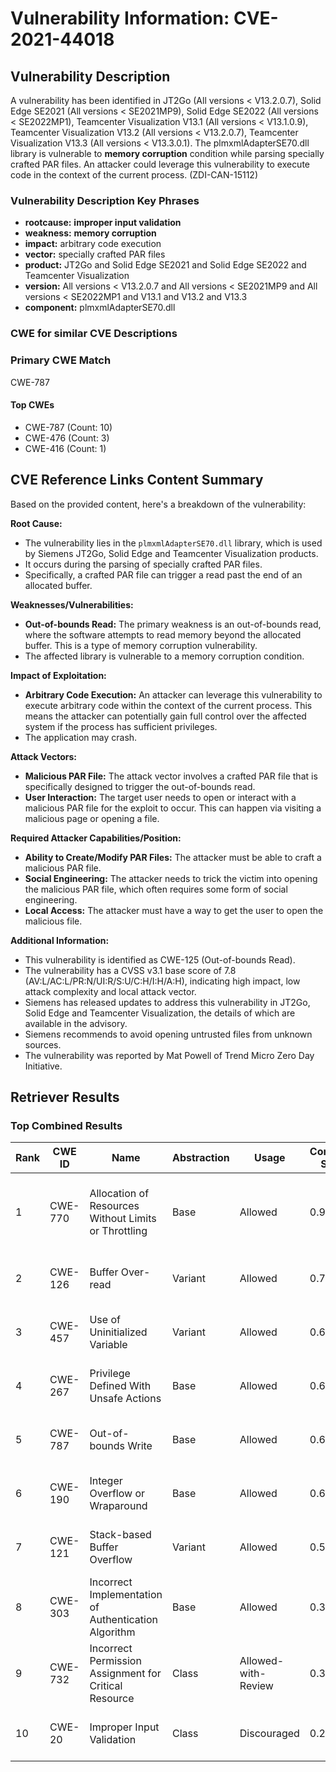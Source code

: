 # Vulnerability Information: CVE-2021-44018

## Vulnerability Description
A vulnerability has been identified in JT2Go (All versions < V13.2.0.7), Solid Edge SE2021 (All versions < SE2021MP9), Solid Edge SE2022 (All versions < SE2022MP1), Teamcenter Visualization V13.1 (All versions < V13.1.0.9), Teamcenter Visualization V13.2 (All versions < V13.2.0.7), Teamcenter Visualization V13.3 (All versions < V13.3.0.1). The plmxmlAdapterSE70.dll library is vulnerable to **memory corruption** condition while parsing specially crafted PAR files. An attacker could leverage this vulnerability to execute code in the context of the current process. (ZDI-CAN-15112)

### Vulnerability Description Key Phrases
- **rootcause:** **improper input validation**
- **weakness:** **memory corruption**
- **impact:** arbitrary code execution
- **vector:** specially crafted PAR files
- **product:** JT2Go and Solid Edge SE2021 and Solid Edge SE2022 and Teamcenter Visualization
- **version:** All versions < V13.2.0.7 and All versions < SE2021MP9 and All versions < SE2022MP1 and V13.1 and V13.2 and V13.3
- **component:** plmxmlAdapterSE70.dll

### CWE for similar CVE Descriptions
### Primary CWE Match
CWE-787

#### Top CWEs
- CWE-787 (Count: 10)
- CWE-476 (Count: 3)
- CWE-416 (Count: 1)

## CVE Reference Links Content Summary
Based on the provided content, here's a breakdown of the vulnerability:

**Root Cause:**
- The vulnerability lies in the `plmxmlAdapterSE70.dll` library, which is used by Siemens JT2Go, Solid Edge and Teamcenter Visualization products.
- It occurs during the parsing of specially crafted PAR files.
- Specifically, a crafted PAR file can trigger a read past the end of an allocated buffer.

**Weaknesses/Vulnerabilities:**
- **Out-of-bounds Read:** The primary weakness is an out-of-bounds read, where the software attempts to read memory beyond the allocated buffer. This is a type of memory corruption vulnerability.
- The affected library is vulnerable to a memory corruption condition.

**Impact of Exploitation:**
- **Arbitrary Code Execution:** An attacker can leverage this vulnerability to execute arbitrary code within the context of the current process. This means the attacker can potentially gain full control over the affected system if the process has sufficient privileges.
- The application may crash.

**Attack Vectors:**
- **Malicious PAR File:** The attack vector involves a crafted PAR file that is specifically designed to trigger the out-of-bounds read.
- **User Interaction:** The target user needs to open or interact with a malicious PAR file for the exploit to occur. This can happen via visiting a malicious page or opening a file.

**Required Attacker Capabilities/Position:**
- **Ability to Create/Modify PAR Files:** The attacker must be able to craft a malicious PAR file.
- **Social Engineering:** The attacker needs to trick the victim into opening the malicious PAR file, which often requires some form of social engineering.
- **Local Access:** The attacker must have a way to get the user to open the malicious file.

**Additional Information:**
- This vulnerability is identified as CWE-125 (Out-of-bounds Read).
- The vulnerability has a CVSS v3.1 base score of 7.8 (AV:L/AC:L/PR:N/UI:R/S:U/C:H/I:H/A:H), indicating high impact, low attack complexity and local attack vector.
- Siemens has released updates to address this vulnerability in JT2Go, Solid Edge and Teamcenter Visualization, the details of which are available in the advisory.
- Siemens recommends to avoid opening untrusted files from unknown sources.
- The vulnerability was reported by Mat Powell of Trend Micro Zero Day Initiative.

## Retriever Results

### Top Combined Results

| Rank | CWE ID | Name | Abstraction | Usage | Combined Score | Retrievers | Individual Scores |
|------|--------|------|-------------|-------|---------------|------------|-------------------|
| 1 | CWE-770 | Allocation of Resources Without Limits or Throttling | Base | Allowed | 0.9980 | dense, sparse, graph | dense: 0.548, sparse: 0.640, graph: 1.000 |
| 2 | CWE-126 | Buffer Over-read | Variant | Allowed | 0.7329 | sparse, graph | sparse: 0.811, graph: 0.923 |
| 3 | CWE-457 | Use of Uninitialized Variable | Variant | Allowed | 0.6837 | sparse, graph | sparse: 0.745, graph: 0.879 |
| 4 | CWE-267 | Privilege Defined With Unsafe Actions | Base | Allowed | 0.6247 | sparse, graph | sparse: 0.619, graph: 0.757 |
| 5 | CWE-787 | Out-of-bounds Write | Base | Allowed | 0.6187 | dense, sparse | dense: 0.551, sparse: 0.599 |
| 6 | CWE-190 | Integer Overflow or Wraparound | Base | Allowed | 0.6143 | sparse, graph | sparse: 0.449, graph: 1.000 |
| 7 | CWE-121 | Stack-based Buffer Overflow | Variant | Allowed | 0.5303 | dense, sparse | dense: 0.577, sparse: 0.499 |
| 8 | CWE-303 | Incorrect Implementation of Authentication Algorithm | Base | Allowed | 0.3149 | sparse | sparse: 0.550 |
| 9 | CWE-732 | Incorrect Permission Assignment for Critical Resource | Class | Allowed-with-Review | 0.3052 | dense, sparse | dense: 0.547, sparse: 0.429 |
| 10 | CWE-20 | Improper Input Validation | Class | Discouraged | 0.2961 | dense, sparse | dense: 0.571, sparse: 0.657 |

